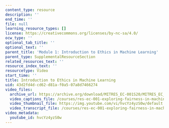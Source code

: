 ```yaml
---
content_type: resource
description: ''
end_time: ''
file: null
learning_resource_types: []
license: https://creativecommons.org/licenses/by-nc-sa/4.0/
ocw_type: ''
optional_tab_title: ''
optional_text: ''
parent_title: 'Module 1: Introduction to Ethics in Machine Learning'
parent_type: SupplementalResourceSection
related_resources_text: ''
resource_index_text: ''
resourcetype: Video
start_time: ''
title: Introduction to Ethics in Machine Learning
uid: 43d2fd4d-cd62-d81a-f0a5-07a8d7466274
video_files:
  archive_url: https://archive.org/download/MITRES_EC-001S20/MITRES_EC_001S20_video01_300k.mp4
  video_captions_file: /courses/res-ec-001-exploring-fairness-in-machine-learning-for-international-development-spring-2020/0b7be628e5a35f5eab1574748cc742b1_hvcYz4yzS0w.vtt
  video_thumbnail_file: https://img.youtube.com/vi/hvcYz4yzS0w/default.jpg
  video_transcript_file: /courses/res-ec-001-exploring-fairness-in-machine-learning-for-international-development-spring-2020/4f262ef0f2e28d354df9d342fb208acc_hvcYz4yzS0w.pdf
video_metadata:
  youtube_id: hvcYz4yzS0w
---
```

